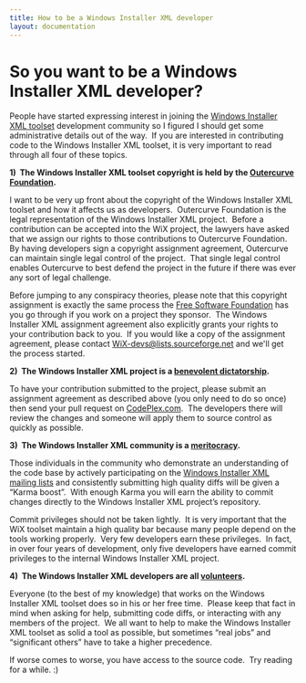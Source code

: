```yaml
---
title: How to be a Windows Installer XML developer
layout: documentation
---
```


# So you want to be a Windows Installer XML developer?

People have started expressing interest in joining the <a href="http://wixtoolset.org/" target="_blank">Windows Installer XML toolset</a> development community so I figured I should get some administrative details out of the way.&nbsp; If you are interested in contributing code to the Windows Installer XML toolset, it is very important to read through all four of these topics.

<b>1)&nbsp; The Windows Installer XML toolset copyright is held by the <a href="http://www.outercurve.org/" target="_blank">Outercurve Foundation</a>.</b>

I want to be very up front about the copyright of the Windows Installer XML toolset and how it affects us as developers.&nbsp; Outercurve Foundation is the legal representation of the Windows Installer XML project.&nbsp; Before a contribution can be accepted into the WiX project, the lawyers have asked that we assign our rights to those contributions to Outercurve Foundation.&nbsp; By having developers sign a copyright assignment agreement, Outercurve can maintain single legal control of the project.&nbsp; That single legal control enables Outercurve to best defend the project in the future if there was ever any sort of legal challenge.

Before jumping to any conspiracy theories, please note that this copyright assignment is exactly the same process the <a href="http://www.fsf.org/" target="_blank">Free Software Foundation</a> has you go through if you work on a project they sponsor.&nbsp; The Windows Installer XML assignment agreement also explicitly grants your rights to your contribution back to you.&nbsp; If you would like a copy of the assignment agreement, please contact <a href="mailto:WiX-devs@lists.sourceforge.net">WiX-devs@lists.sourceforge.net</a> and we'll get the process started.

<b>2)&nbsp; The Windows Installer XML project is a <a href="http://www.usemod.com/cgi-bin/mb.pl?BenevolentDictator" target="_blank">benevolent dictatorship</a>.</b>

To have your contribution submitted to the project, please submit an assignment agreement as described above (you only need to do so once) then send your pull request on <a href="http://wix.codeplex.com/sourcecontrol/list/contributions">CodePlex.com</a>.&nbsp; The developers there will review the changes and someone will apply them to source control as quickly as possible.

<b>3)&nbsp; The Windows Installer XML community is a <a href="http://encarta.msn.com/dictionary_/meritocracy.html" target="_blank">meritocracy</a>.</b>

Those individuals in the community who demonstrate an understanding of the code base by actively participating on the <a href="mailto:wix-users@lists.sourceforge.net">Windows Installer XML mailing lists</a> and consistently submitting high quality diffs will be given a &ldquo;Karma boost&rdquo;.&nbsp; With enough Karma you will earn the ability to commit changes directly to the Windows Installer XML project&rsquo;s repository.

Commit privileges should not be taken lightly.&nbsp; It is very important that the WiX toolset maintain a high quality bar because many people depend on the tools working properly.&nbsp; Very few developers earn these privileges.&nbsp; In fact, in over four years of development, only five developers have earned commit privileges to the internal Windows Installer XML project.

<b>4)&nbsp; The Windows Installer XML developers are all <a href="http://everything2.com/index.pl?node_id=15112&amp;lastnode_id=357933" target="_blank">volunteers</a>.</b>

Everyone (to the best of my knowledge) that works on the Windows Installer XML toolset does so in his or her free time.&nbsp; Please keep that fact in mind when asking for help, submitting code diffs, or interacting with any members of the project.&nbsp; We all want to help to make the Windows Installer XML toolset as solid a tool as possible, but sometimes &ldquo;real jobs&rdquo; and &ldquo;significant others&rdquo; have to take a higher precedence.

If worse comes to worse, you have access to the source code.&nbsp; Try reading for a while. :)
